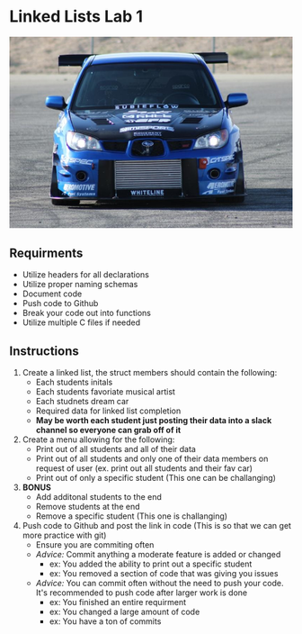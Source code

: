 # Linked Lists Lab 1

![](/assets/subbie.jpg)

## Requirments

* Utilize headers for all declarations
* Utilize proper naming schemas
* Document code
* Push code to Github
* Break your code out into functions
* Utilize multiple C files if needed 

## Instructions

1. Create a linked list, the struct members should contain the following:
    * Each students initals
    * Each students favoriate musical artist
    * Each studnets dream car
    * Required data for linked list completion
    * **May be worth each student just posting their data into a slack channel so everyone can grab off of it**
2. Create a menu allowing for the following:
    * Print out of all students and all of their data
    * Print out of all students and only one of their data members on request of user (ex. print out all students and their fav car)
    * Print out of only a specific student (This one can be challanging)
3. **BONUS**
    * Add additonal students to the end
    * Remove students at the end
    * Remove a specific student (This one is challanging)
4. Push code to Github and post the link in code (This is so that we can get more practice with git)
    * Ensure you are commiting often
    * *Advice:* Commit anything a moderate feature is added or changed
        * ex: You added the ability to print out a specific student
        * ex: You removed a section of code that was giving you issues
    * *Advice:* You can commit often without the need to push your code. It's recommended to push code after larger work is done
        * ex: You finished an entire requirment
        * ex: You changed a large amount of code
        * ex: You have a ton of commits 
